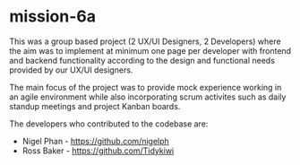 # mission-6a

This was a group based project (2 UX/UI Designers, 2 Developers) where the aim was to implement at minimum one page per developer with frontend and backend functionality according to the design and functional needs provided by our UX/UI designers.

The main focus of the project was to provide mock experience working in an agile environment while also incorporating scrum activites such as daily standup meetings and project Kanban boards.

The developers who contributed to the codebase are:
  - Nigel Phan - https://github.com/nigelph
  - Ross Baker - https://github.com/Tidykiwi
